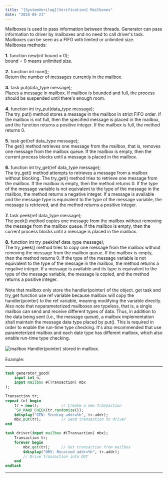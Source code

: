 ```yaml
---
title: "[SystemVerilog][Verification] Mailboxes"
date: "2024-05-21"
---
```


Mailboxes is used to pass information between threads. Generator can pass information to driver by mailboxes and no need to call driver's task. Mailboxes can be seen as a FIFO with limited or unlimited size.\
Mailboxes methods:\
\
**1.** function new(int bound = 0);\
bound = 0 means unlimited size.\
\
**2.** function int num();\
Return the number of messages currently in the mailbox.\
\
**3.** task put(data_type message);\
Places a message in mailbox. If mailbox is bounded and full, the process should be suspended until there's enough room.\
\
**4.** function int try_put(data_type message);\
The try_put() method stores a message in the mailbox in strict FIFO order. If the mailbox is not full, then the specified message is placed in the mailbox, and the function returns a positive integer. If the mailbox is full, the method returns 0.\
\
**5.** task get(ref data_type message);\
The get() method retrieves one message from the mailbox, that is, removes one message from the mailbox queue. If the mailbox is empty, then the current process blocks until a message is placed in the mailbox.\
\
**6.** function int try_get(ref data_type message);\
The try_get() method attempts to retrieves a message from a mailbox without blocking. The try_get() method tries to retrieve one message from the mailbox. If the mailbox is empty, then the method returns 0. If the type of the message variable is not equivalent to the type of the message in the mailbox, the method returns a negative integer. If a message is available and the message type is equivalent to the type of the message variable, the message is retrieved, and the method returns a positive integer.\
\
**7.** task peek(ref data_type message);\
The peek() method copies one message from the mailbox without removing the message from the mailbox queue. If the mailbox is empty, then the current process blocks until a message is placed in the mailbox.\
\
**8.** function int try_peek(ref data_type message);\
The try_peek() method tries to copy one message from the mailbox without removing the message from the mailbox queue. If the mailbox is empty, then the method returns 0. If the type of the message variable is not equivalent to the type of the message in the mailbox, the method returns a negative integer. If a message is available and its type is equivalent to the type of the message variable, the message is copied, and the method returns a positive integer.\
\
Note that mailbox only store the handler(pointer) of the object. get task and try_get function use ref variable because mailbox will copy the handler(pointer) to the ref variable, meaning modifying the variable directly.\
Also note that noparameterized mailboxes are typeless, that is, a single mailbox can send and receive different types of data. Thus, in addition to the data being sent (i.e., the message queue), a mailbox implementation shall maintain the message data type placed by put(). This is required in order to enable the run-time type checking. It's also recommended that use parameterized mailbox and each date type has different mailbox, which also enable run-time type checking.\
\
![mailbox](/posts/20240521/mailbox.png)
Handler(pointer) stored in mailbox.\
\
Example:

---

```SystemVerilog
task generator_good(
	input int n,
	input mailbox #(Transaction) mbx
);

Transaction tr;
repeat (n) begin
	tr = new();          // Create a new transaction
	`SV_RAND_CHECK(tr.randomize());
	$display("GEN: Sending addr=%h", tr.addr);
	mbx.put(tr);         // Send transaction to driver
end

task driver(input mailbox #(Transaction) mbx);
	Transaction tr;
	forever begin
		mbx.get(tr);     // Get transaction from mailbox
		$display("DRV: Received addr=%h", tr.addr);
		// Drive transaction into DUT
	end
endtask
```

---
